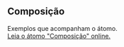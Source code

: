 ## Composição

Exemplos que acompanham o átomo.  
[Leia o átomo "Composição" online.](https://stepik.org/lesson/350616/step/1)